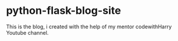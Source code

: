 # python-flask-blog-site

This is the blog, i created with the help of my mentor codewithHarry Youtube channel.
